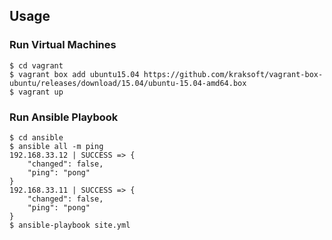 ## Usage
### Run Virtual Machines

```
$ cd vagrant
$ vagrant box add ubuntu15.04 https://github.com/kraksoft/vagrant-box-ubuntu/releases/download/15.04/ubuntu-15.04-amd64.box
$ vagrant up
```

### Run Ansible Playbook

```
$ cd ansible
$ ansible all -m ping
192.168.33.12 | SUCCESS => {
    "changed": false, 
    "ping": "pong"
}
192.168.33.11 | SUCCESS => {
    "changed": false, 
    "ping": "pong"
}
$ ansible-playbook site.yml
```
